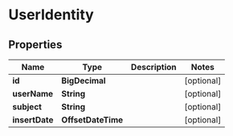 

# UserIdentity


## Properties

| Name | Type | Description | Notes |
|------------ | ------------- | ------------- | -------------|
|**id** | **BigDecimal** |  |  [optional] |
|**userName** | **String** |  |  [optional] |
|**subject** | **String** |  |  [optional] |
|**insertDate** | **OffsetDateTime** |  |  [optional] |



